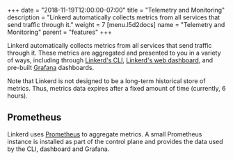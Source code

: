 +++
date = "2018-11-19T12:00:00-07:00"
title = "Telemetry and Monitoring"
description = "Linkerd automatically collects metrics from all services that send traffic through it."
weight = 7
[menu.l5d2docs]
  name = "Telemetry and Monitoring"
  parent = "features"
+++

Linkerd automatically collects metrics from all services that send traffic
through it. These metrics are aggregated and presented to you in a variety of
ways, including through [Linkerd's CLI](../../cli), [Linkerd's web
dashboard](../dashboard/#linkerd-dashboard), and pre-built
[Grafana](../dashboard/#grafana) dashboards.

Note that Linkerd is not designed to be a long-term historical store of
metrics. Thus, metrics data expires after a fixed amount of time (currently, 6
hours).

## Prometheus

Linkerd uses [Prometheus](https://prometheus.io) to aggregate metrics. A small
Prometheus instance is installed as part of the control plane and provides the
data used by the CLI, dashboard and Grafana.
